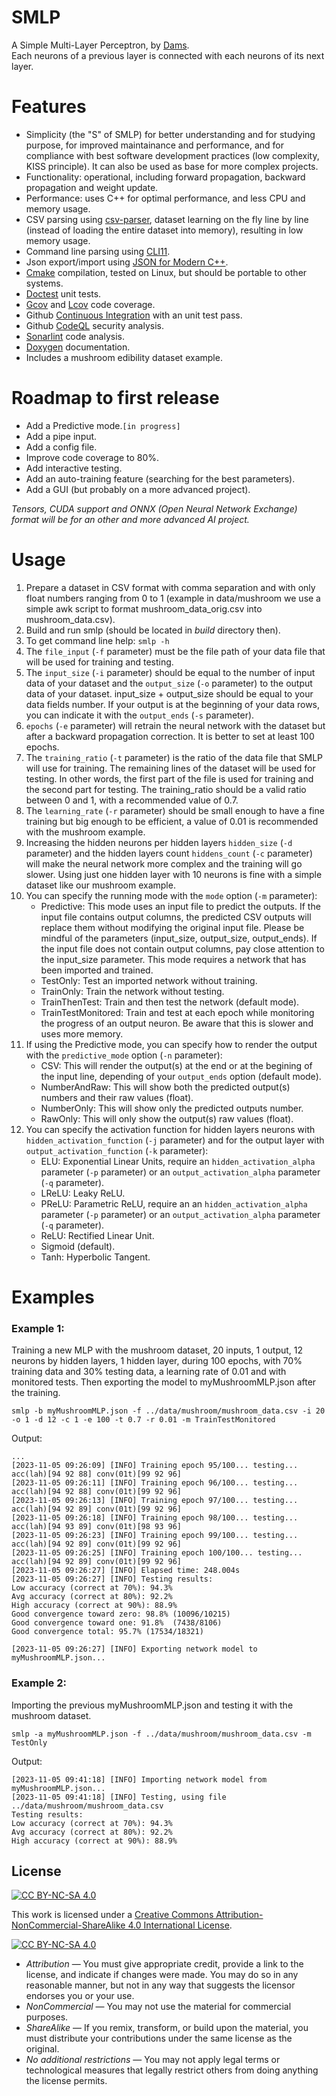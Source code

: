 # SMLP

A Simple Multi-Layer Perceptron, by [Dams](https://dams-labs.net/).  
Each neurons of a previous layer is connected with each neurons of its next layer.

# Features

- Simplicity (the "S" of SMLP) for better understanding and for studying purpose, for improved maintainance and performance, and for compliance with best software development practices (low complexity, KISS principle). It can also be used as base for more complex projects.
- Functionality: operational, including forward propagation, backward propagation and weight update.
- Performance: uses C++ for optimal performance, and less CPU and memory usage.
- CSV parsing using [csv-parser](https://github.com/ashaduri/csv-parser), dataset learning on the fly line by line (instead of loading the entire dataset into memory), resulting in low memory usage.
- Command line parsing using [CLI11](https://github.com/CLIUtils/CLI11).
- Json export/import using [JSON for Modern C++](https://github.com/nlohmann/json).
- [Cmake](https://cmake.org) compilation, tested on Linux, but should be portable to other systems.
- [Doctest](https://github.com/doctest/doctest) unit tests.
- [Gcov](https://gcc.gnu.org/onlinedocs/gcc/Gcov.html) and [Lcov](https://github.com/linux-test-project/lcov) code coverage.
- Github [Continuous Integration](https://docs.github.com/en/actions/automating-builds-and-tests/about-continuous-integration) with an unit test pass.
- Github [CodeQL](https://github.com/features/security/code) security analysis.
- [Sonarlint](https://www.sonarsource.com/products/sonarlint) code analysis.
- [Doxygen](https://www.doxygen.nl) documentation.
- Includes a mushroom edibility dataset example.

# Roadmap to first release

- Add a Predictive mode.`[in progress]`
- Add a pipe input.
- Add a config file.
- Improve code coverage to 80%.
- Add interactive testing.
- Add an auto-training feature (searching for the best parameters).
- Add a GUI (but probably on a more advanced project).

_Tensors, CUDA support and ONNX (Open Neural Network Exchange) format will be for an other and more advanced AI project._

# Usage

1. Prepare a dataset in CSV format with comma separation and with only float numbers ranging from 0 to 1 (example in data/mushroom we use a simple awk script to format mushroom_data_orig.csv into mushroom_data.csv).
2. Build and run smlp (should be located in _build_ directory then).
3. To get command line help: `smlp -h`
4. The `file_input` (`-f` parameter) must be the file path of your data file that will be used for training and testing.
5. The `input_size` (`-i` parameter) should be equal to the number of input data of your dataset and the `output_size` (`-o` parameter) to the output data of your dataset. input_size + output_size should be equal to your data fields number. If your output is at the beginning of your data rows, you can indicate it with the `output_ends` (`-s` parameter).
6. `epochs` (`-e` parameter) will retrain the neural network with the dataset but after a backward propagation correction. It is better to set at least 100 epochs.
7. The `training_ratio` (`-t` parameter) is the ratio of the data file that SMLP will use for training. The remaining lines of the dataset will be used for testing. In other words, the first part of the file is used for training and the second part for testing. The training_ratio should be a valid ratio between 0 and 1, with a recommended value of 0.7.
8. The `learning_rate` (`-r` parameter) should be small enough to have a fine training but big enough to be efficient, a value of 0.01 is recommended with the mushroom example.
9. Increasing the hidden neurons per hidden layers `hidden_size` (`-d` parameter) and the hidden layers count `hiddens_count` (`-c` parameter) will make the neural network more complex and the training will go slower. Using just one hidden layer with 10 neurons is fine with a simple dataset like our mushroom example.
10. You can specify the running mode with the `mode` option (`-m` parameter):
    - Predictive: This mode uses an input file to predict the outputs. If the input file contains output columns, the predicted CSV outputs will replace them without modifying the original input file. Please be mindful of the parameters (input_size, output_size, output_ends). If the input file does not contain output columns, pay close attention to the input_size parameter. This mode requires a network that has been imported and trained.
    - TestOnly: Test an imported network without training.
    - TrainOnly: Train the network without testing.
    - TrainThenTest: Train and then test the network (default mode).
    - TrainTestMonitored: Train and test at each epoch while monitoring the progress of an output neuron. Be aware that this is slower and uses more memory.
11. If using the Predictive mode, you can specify how to render the output with the `predictive_mode` option (`-n` parameter):
    - CSV: This will render the output(s) at the end or at the begining of the input line, depending of your `output_ends` option (default mode).
    - NumberAndRaw: This will show both the predicted output(s) numbers and their raw values (float).
    - NumberOnly: This will show only the predicted outputs number.
    - RawOnly: This will only show the output(s) raw values (float).
12. You can specify the activation function for hidden layers neurons with `hidden_activation_function` (`-j` parameter) and for the output layer with `output_activation_function` (`-k` parameter):
    - ELU: Exponential Linear Units, require an `hidden_activation_alpha` parameter (`-p` parameter) or an `output_activation_alpha` parameter (`-q` parameter).
    - LReLU: Leaky ReLU.
    - PReLU: Parametric ReLU, require an an `hidden_activation_alpha` parameter (`-p` parameter) or an `output_activation_alpha` parameter (`-q` parameter).
    - ReLU: Rectified Linear Unit.
    - Sigmoid (default).
    - Tanh: Hyperbolic Tangent.

# Examples

### Example 1:

Training a new MLP with the mushroom dataset, 20 inputs, 1 output, 12 neurons by hidden layers, 1 hidden layer, during 100 epochs, with 70% training data and 30% testing data, a learning rate of 0.01 and with monitored tests. Then exporting the model to myMushroomMLP.json after the training.

`smlp -b myMushroomMLP.json -f ../data/mushroom/mushroom_data.csv -i 20 -o 1 -d 12 -c 1 -e 100 -t 0.7 -r 0.01 -m TrainTestMonitored`

Output:

```
...
[2023-11-05 09:26:09] [INFO] Training epoch 95/100... testing... acc(lah)[94 92 88] conv(01t)[99 92 96]
[2023-11-05 09:26:11] [INFO] Training epoch 96/100... testing... acc(lah)[94 92 88] conv(01t)[99 92 96]
[2023-11-05 09:26:13] [INFO] Training epoch 97/100... testing... acc(lah)[94 92 89] conv(01t)[99 92 96]
[2023-11-05 09:26:18] [INFO] Training epoch 98/100... testing... acc(lah)[94 93 89] conv(01t)[98 93 96]
[2023-11-05 09:26:23] [INFO] Training epoch 99/100... testing... acc(lah)[94 92 89] conv(01t)[99 92 96]
[2023-11-05 09:26:25] [INFO] Training epoch 100/100... testing... acc(lah)[94 92 89] conv(01t)[99 92 96]
[2023-11-05 09:26:27] [INFO] Elapsed time: 248.004s
[2023-11-05 09:26:27] [INFO] Testing results:
Low accuracy (correct at 70%): 94.3%
Avg accuracy (correct at 80%): 92.2%
High accuracy (correct at 90%): 88.9%
Good convergence toward zero: 98.8% (10096/10215)
Good convergence toward one: 91.8%  (7438/8106)
Good convergence total: 95.7% (17534/18321)

[2023-11-05 09:26:27] [INFO] Exporting network model to myMushroomMLP.json...
```

### Example 2:

Importing the previous myMushroomMLP.json and testing it with the mushroom dataset.

`smlp -a myMushroomMLP.json -f ../data/mushroom/mushroom_data.csv -m TestOnly`

Output:

```
[2023-11-05 09:41:18] [INFO] Importing network model from myMushroomMLP.json...
[2023-11-05 09:41:18] [INFO] Testing, using file ../data/mushroom/mushroom_data.csv
Testing results:
Low accuracy (correct at 70%): 94.3%
Avg accuracy (correct at 80%): 92.2%
High accuracy (correct at 90%): 88.9%
```

## License

[![CC BY-NC-SA 4.0][cc-by-nc-sa-shield]][cc-by-nc-sa]

This work is licensed under a
[Creative Commons Attribution-NonCommercial-ShareAlike 4.0 International License][cc-by-nc-sa].

[![CC BY-NC-SA 4.0][cc-by-nc-sa-image]][cc-by-nc-sa]

[cc-by-nc-sa]: http://creativecommons.org/licenses/by-nc-sa/4.0/
[cc-by-nc-sa-image]: https://licensebuttons.net/l/by-nc-sa/4.0/88x31.png
[cc-by-nc-sa-shield]: https://img.shields.io/badge/License-CC%20BY--NC--SA%204.0-lightgrey.svg

- _Attribution_ — You must give appropriate credit, provide a link to the license, and indicate if changes were made. You may do so in any reasonable manner, but not in any way that suggests the licensor endorses you or your use.
- _NonCommercial_ — You may not use the material for commercial purposes.
- _ShareAlike_ — If you remix, transform, or build upon the material, you must distribute your contributions under the same license as the original.
- _No additional restrictions_ — You may not apply legal terms or technological measures that legally restrict others from doing anything the license permits.
